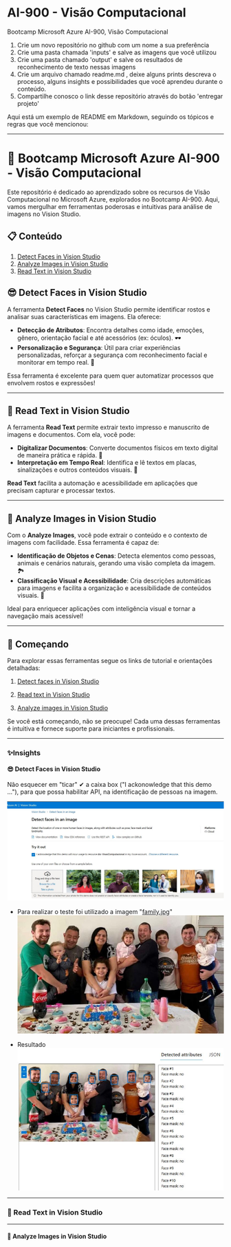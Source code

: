 # AI-900 - Visão Computacional
Bootcamp Microsoft Azure AI-900, Visão Computacional

1. Crie um novo repositório no github com um nome a sua preferência
2. Crie uma pasta chamada 'inputs' e salve as imagens que você utilizou
3. Crie uma pasta chamado 'output' e salve os resultados de reconhecimento de texto nessas imagens
4. Crie um arquivo chamado readme.md , deixe alguns prints descreva o processo, alguns insights e possibilidades que você aprendeu durante o conteúdo.
5. Compartilhe conosco o link desse repositório através do botão 'entregar projeto'


Aqui está um exemplo de README em Markdown, seguindo os tópicos e regras que você mencionou:

---

# 🚀 Bootcamp Microsoft Azure AI-900 - Visão Computacional

Este repositório é dedicado ao aprendizado sobre os recursos de Visão Computacional no Microsoft Azure, explorados no Bootcamp AI-900. Aqui, vamos mergulhar em ferramentas poderosas e intuitivas para análise de imagens no Vision Studio.

## 📋 Conteúdo

1. [Detect Faces in Vision Studio](#-detect-faces-in-vision-studio)
2. [Analyze Images in Vision Studio](#-analyze-images-in-vision-studio)
3. [Read Text in Vision Studio](#-read-text-in-vision-studio)

## 😎 Detect Faces in Vision Studio

A ferramenta **Detect Faces** no Vision Studio permite identificar rostos e analisar suas características em imagens. Ela oferece:

- **Detecção de Atributos**: Encontra detalhes como idade, emoções, gênero, orientação facial e até acessórios (ex: óculos). 🕶️
- **Personalização e Segurança**: Útil para criar experiências personalizadas, reforçar a segurança com reconhecimento facial e monitorar em tempo real. 📸

Essa ferramenta é excelente para quem quer automatizar processos que envolvem rostos e expressões!

---

## 📖 Read Text in Vision Studio

A ferramenta **Read Text** permite extrair texto impresso e manuscrito de imagens e documentos. Com ela, você pode:

- **Digitalizar Documentos**: Converte documentos físicos em texto digital de maneira prática e rápida. 📄
- **Interpretação em Tempo Real**: Identifica e lê textos em placas, sinalizações e outros conteúdos visuais. 📝

**Read Text** facilita a automação e acessibilidade em aplicações que precisam capturar e processar textos.

---

## 🌄 Analyze Images in Vision Studio

Com o **Analyze Images**, você pode extrair o conteúdo e o contexto de imagens com facilidade. Essa ferramenta é capaz de:

- **Identificação de Objetos e Cenas**: Detecta elementos como pessoas, animais e cenários naturais, gerando uma visão completa da imagem. 🏞️
- **Classificação Visual e Acessibilidade**: Cria descrições automáticas para imagens e facilita a organização e acessibilidade de conteúdos visuais. 👀

Ideal para enriquecer aplicações com inteligência visual e tornar a navegação mais acessível!

---

## 🚀 Começando

Para explorar essas ferramentas segue os links de tutorial e orientações detalhadas:

1. [Detect faces in Vision Studio](https://microsoftlearning.github.io/mslearn-ai-fundamentals/Instructions/Labs/04-face.html)

2.  [Read text in Vision Studio](https://microsoftlearning.github.io/mslearn-ai-fundamentals/Instructions/Labs/05-ocr.html)

3. [Analyze images in Vision Studio](https://microsoftlearning.github.io/mslearn-ai-fundamentals/Instructions/Labs/03-image-analysis.html) 


Se você está começando, não se preocupe! Cada uma dessas ferramentas é intuitiva e fornece suporte para iniciantes e profissionais.

---

### ✨Insights 

#### 😎 Detect Faces in Vision Studio

Não esquecer em "ticar" ✔ a caixa box ("I ackonowledge that this demo ..."), para que possa habilitar API, na identificação de pessoas na imagem.

![alt text](./insights/face01.JPG)

* Para realizar o teste foi utilizado a imagem "[family.jpg](./inputs/detectFaces/family.jpg)"
![alt text](./inputs/detectFaces/family.jpg)

* Resultado 
![alt text](./inputs/detectFaces/family_resultado.jpg)

---

### 📖 Read Text in Vision Studio

---

#### 🌄 Analyze Images in Vision Studio